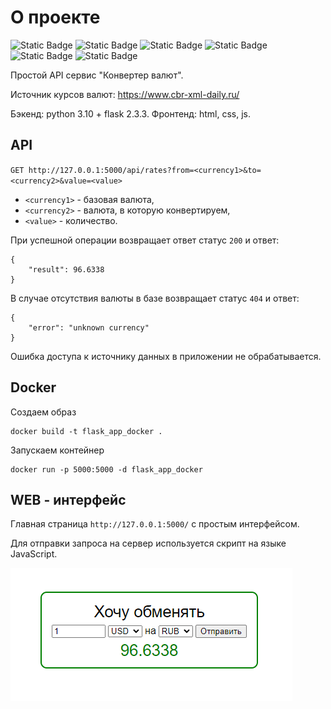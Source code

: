 # О проекте
![Static Badge](https://img.shields.io/badge/python%20-%20black?logo=python&logoColor=%23FFDE56)
![Static Badge](https://img.shields.io/badge/flask%20-%20black?logo=Flask&logoColor=%#000000)
![Static Badge](https://img.shields.io/badge/docker%20-%20black?logo=Docker&logoColor=%#2496ED)
![Static Badge](https://img.shields.io/badge/javascript%20-%20black?logo=javascript)
![Static Badge](https://img.shields.io/badge/html5%20-%20%23000000?logo=HTML5)
![Static Badge](https://img.shields.io/badge/css3%20-%20%23000000?logo=CSS3&logoColor=%231572B6)


Простой API сервис "Конвертер валют".

Источник курсов валют: https://www.cbr-xml-daily.ru/

Бэкенд: python 3.10 + flask 2.3.3. Фронтенд: html, css, js.
## API
`GET http://127.0.0.1:5000/api/rates?from=<currency1>&to=<currency2>&value=<value>`

- `<currency1>` - базовая валюта,
- `<currency2>` - валюта, в которую конвертируем,
- `<value>` - количество.

При успешной операции возвращает ответ статус `200` и ответ:
```
{
    "result": 96.6338
}
```
В случае отсутствия валюты в базе возвращает статус `404` и ответ:
```
{
    "error": "unknown currency"
}
```
Ошибка доступа к источнику данных в приложении не обрабатывается.

## Docker
Создаем образ
```
docker build -t flask_app_docker .
```
Запускаем контейнер
```
docker run -p 5000:5000 -d flask_app_docker
```

## WEB - интерфейс

Главная страница `http://127.0.0.1:5000/` с простым интерфейсом.

Для отправки запроса на сервер используется скрипт на языке JavaScript.

![web](/img/web.png)